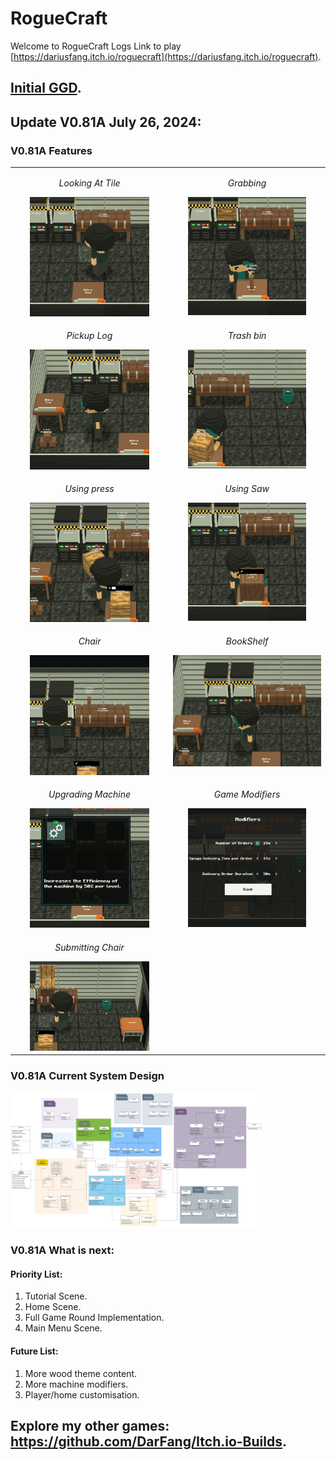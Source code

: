 # RogueCraft
Welcome to RogueCraft Logs
Link to play [https://dariusfang.itch.io/roguecraft](https://dariusfang.itch.io/roguecraft).
## [Initial GGD](https://tourmaline-operation-ca3.notion.site/RougueCraft-GDD-01-00-b8ae30f8f6b742a69662a0e4710b5096?pvs=4).

## **Update V0.81A July 26, 2024:**
### V0.81A Features
<table>
  <tr>
    <td style="text-align: center; vertical-align: top;">
      <p><em>Looking At Tile</em></p>
      <img src="https://github.com/DarFang/Itch.io-Builds/blob/main/RogueCraft/FileAssets/Gifs/Roguecraftdemo1.LookingAtTile.gif" alt="LookingAtTile" width="80%">
    </td>
    <td style="text-align: center; vertical-align: top;">
      <p><em>Grabbing</em></p>
      <img src="https://github.com/DarFang/Itch.io-Builds/blob/main/RogueCraft/FileAssets/Gifs/Roguecraftdemo1.Grabbing.gif" alt="Grabbing" width="80%">
    </td>
  </tr>
  <tr>
    <td style="text-align: center; vertical-align: top;">
      <p><em>Pickup Log</em></p>
      <img src="https://github.com/DarFang/Itch.io-Builds/blob/main/RogueCraft/FileAssets/Gifs/Roguecraftdemo1.PickupLog.gif" alt="PickupLog" width="80%">
    </td>
    <td style="text-align: center; vertical-align: top;">
      <p><em>Trash bin</em></p>
      <img src="https://github.com/DarFang/Itch.io-Builds/blob/main/RogueCraft/FileAssets/Gifs/Roguecraftdemo1.TrashBin.gif" alt="TrashBin" width="80%">
    </td>
  </tr>
  </tr>
    <td style="text-align: center; vertical-align: top;">
      <p><em>Using press</em></p>
      <img src="https://github.com/DarFang/Itch.io-Builds/blob/main/RogueCraft/FileAssets/Gifs/Roguecraftdemo1.UsingPress.gif" alt="UsingPress" width="80%">
    </td>
    <td style="text-align: center; vertical-align: top;">
      <p><em>Using Saw</em></p>
      <img src="https://github.com/DarFang/Itch.io-Builds/blob/main/RogueCraft/FileAssets/Gifs/Roguecraftdemo1.UsingSaw.gif" alt="UsingSaw" width="80%">
    </td>
  </tr>
 <tr>
    <td style="text-align: center; vertical-align: top;">
      <p><em>Chair</em></p>
      <img src="https://github.com/DarFang/Itch.io-Builds/blob/main/RogueCraft/FileAssets/Gifs/Roguecraftdemo1.BuildingChar.gif" alt="BuildingChar" width="80%">
    </td>
    <td style="text-align: center; vertical-align: top;">
      <p><em>BookShelf</em></p>
      <img src="https://github.com/DarFang/Itch.io-Builds/blob/main/RogueCraft/FileAssets/Gifs/Roguecraftdemo1.BookShelf.gif" alt="Creating BookShelf" width="100%">
    </td>
  </tr>
 <tr>
    <td style="text-align: center; vertical-align: top;">
      <p><em>Upgrading Machine</em></p>
      <img src="https://github.com/DarFang/Itch.io-Builds/blob/main/RogueCraft/FileAssets/Gifs/Roguecraftdemo1.Upgrading.gif" alt="Upgradin" width="80%">
    </td>
    <td style="text-align: center; vertical-align: top;">
      <p><em>Game Modifiers</em></p>
      <img src="https://github.com/DarFang/Itch.io-Builds/blob/main/RogueCraft/FileAssets/Gifs/Roguecraftdemo1.Modifier.gif" alt="Modifier" width="80%">
    </td>

 <tr>
    <td style="text-align: center; vertical-align: top;">
      <p><em>Submitting Chair</em></p>
      <img src="https://github.com/DarFang/Itch.io-Builds/blob/main/RogueCraft/FileAssets/Gifs/Roguecraftdemo1.SubmitChair.gif" alt="SubmitChair" width="80%">
    </td>
    <td style="text-align: center; vertical-align: top;">
      <p><em></em></p>
      <img " alt="" width="80%">
    </td>
  </tr>
 <tr>
</table>

### V0.81A Current System Design
<img src="https://github.com/DarFang/Itch.io-Builds/blob/main/RogueCraft/FileAssets/UML-Prototype%20Revision.webp" alt="SubmitChair" width="80%">

### V0.81A What is next:
#### Priority List:
1. Tutorial Scene.
2. Home Scene.
3. Full Game Round Implementation.
4. Main Menu Scene.
#### Future List:
1. More wood theme content.
2. More machine modifiers.
3. Player/home customisation.

## Explore my other games: https://github.com/DarFang/Itch.io-Builds.

